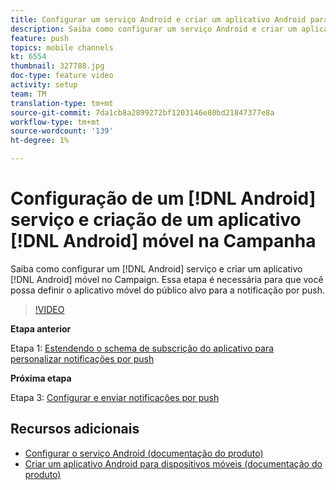 ```yaml
---
title: Configurar um serviço Android e criar um aplicativo Android para dispositivos móveis no Campaign
description: Saiba como configurar um serviço Android e criar um aplicativo Android para dispositivos móveis no Campaign. Isso é necessário para que definamos o aplicativo Neotrip como o público alvo para a notificação por push.
feature: push
topics: mobile channels
kt: 6554
thumbnail: 327788.jpg
doc-type: feature video
activity: setup
team: TM
translation-type: tm+mt
source-git-commit: 7da1cb8a2899272bf1203146e80bd21847377e8a
workflow-type: tm+mt
source-wordcount: '139'
ht-degree: 1%

---
```



# Configuração de um [!DNL Android] serviço e criação de um aplicativo [!DNL Android] móvel na Campanha

Saiba como configurar um [!DNL Android] serviço e criar um aplicativo [!DNL Android] móvel no Campaign. Essa etapa é necessária para que você possa definir o aplicativo móvel do público alvo para a notificação por push.

>[!VIDEO](https://video.tv.adobe.com/v/327788?quality=12)

**Etapa anterior**

Etapa 1: [Estendendo o schema de subscrição do aplicativo para personalizar notificações por push](/help/tutorial-getting-started-with-push-notifications-for-android/extending-the-app-subscription-schema.md)

**Próxima etapa**

Etapa 3: [Configurar e enviar notificações por push](/help/tutorial-getting-started-with-push-notifications-for-android/configuring-and-sending-push-notifications.md)

## Recursos adicionais

* [Configurar o serviço Android (documentação do produto)](https://experienceleague.adobe.com/docs/campaign-classic/using/sending-messages/sending-push-notifications/configure-the-mobile-app/configuring-the-mobile-application-android.html#configuring-android-service)
* [Criar um aplicativo Android para dispositivos móveis (documentação do produto)](https://experienceleague.adobe.com/docs/campaign-classic/using/sending-messages/sending-push-notifications/configure-the-mobile-app/configuring-the-mobile-application-android.html#creating-android-app)
